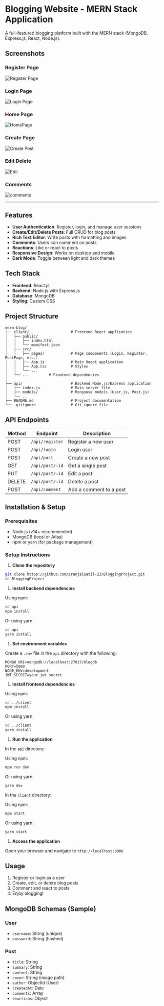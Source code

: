 # Blogging Website - MERN Stack Application

A full-featured blogging platform built with the MERN stack (MongoDB, Express.js, React, Node.js).

## Screenshots

### Register Page
![Register Page](Screenshots_/Register.png)

### Login Page
![Login Page](Screenshots_/LoginPage.png)

### Home Page
![HomePage](Screenshots_/Home.png)

### Create Page
![Create Post](Screenshots_/CreatePost.png)

### Edit Delete
![Edit](Screenshots_/editdelete.png)

### Comments
![comments](Screenshots_/Comments.png)

---

## Features

- **User Authentication**: Register, login, and manage user sessions
- **Create/Edit/Delete Posts**: Full CRUD for blog posts
- **Rich Text Editor**: Write posts with formatting and images
- **Comments**: Users can comment on posts
- **Reactions**: Like or react to posts
- **Responsive Design**: Works on desktop and mobile
- **Dark Mode**: Toggle between light and dark themes

## Tech Stack

- **Frontend**: React.js
- **Backend**: Node.js with Express.js
- **Database**: MongoDB
- **Styling**: Custom CSS

## Project Structure

```text
mern-blog/
├── client/                   # Frontend React application
│   ├── public/
│   │   ├── index.html
│   │   └── manifest.json
│   ├── src/
│   │   ├── pages/            # Page components (Login, Register, PostPage, etc.)
│   │   ├── App.js            # Main React application
│   │   ├── App.css           # Styles
│   │   └── ...
│   └── ...         # Frontend dependencies
│
├── api/                      # Backend Node.js/Express application
│   ├── index.js              # Main server file
│   ├── models/               # Mongoose models (User.js, Post.js)
│   └── ...
├── README.md                 # Project documentation
└── .gitignore                # Git ignore file
```

## API Endpoints

| Method | Endpoint           | Description                  |
|--------|--------------------|------------------------------|
| POST   | `/api/register`    | Register a new user          |
| POST   | `/api/login`       | Login user                   |
| POST   | `/api/post`        | Create a new post            |
| GET    | `/api/post/:id`    | Get a single post            |
| PUT    | `/api/post/:id`    | Edit a post                  |
| DELETE | `/api/post/:id`    | Delete a post                |
| POST   | `/api/comment`     | Add a comment to a post      |

## Installation & Setup

### Prerequisites

- Node.js (v14+ recommended)
- MongoDB (local or Atlas)
- npm or yarn (for package management)

### Setup Instructions

1. **Clone the repository**

```sh
git clone https://github.com/pranjalpatil-23/BloggingProject.git
cd BloggingProject
```

1. **Install backend dependencies**

Using npm:

```sh
cd api
npm install
```

Or using yarn:

```sh
cd api
yarn install
```

1. **Set environment variables**

Create a `.env` file in the `api` directory with the following:

```env
MONGO_URI=mongodb://localhost:27017/blogdb
PORT=5000
NODE_ENV=development
JWT_SECRET=your_jwt_secret
```

1. **Install frontend dependencies**

Using npm:

```sh
cd ../client
npm install
```

Or using yarn:

```sh
cd ../client
yarn install
```

1. **Run the application**

In the `api` directory:

Using npm:

```sh
npm run dev
```

Or using yarn:

```sh
yarn dev
```

In the `client` directory:

Using npm:

```sh
npm start
```

Or using yarn:

```sh
yarn start
```

1. **Access the application**

Open your browser and navigate to `http://localhost:3000`

## Usage

1. Register or login as a user
2. Create, edit, or delete blog posts
3. Comment and react to posts
4. Enjoy blogging!

## MongoDB Schemas (Sample)

### User

- `username`: String (unique)
- `password`: String (hashed)

### Post

- `title`: String
- `summary`: String
- `content`: String
- `cover`: String (image path)
- `author`: ObjectId (User)
- `createdAt`: Date
- `comments`: Array
- `reactions`: Object



